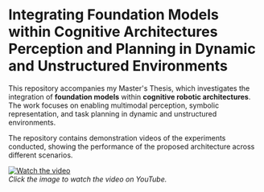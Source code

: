 # Integrating Foundation Models within Cognitive Architectures Perception and Planning in Dynamic and Unstructured Environments

This repository accompanies my Master's Thesis, which investigates the integration of **foundation models** within **cognitive robotic architectures**. The work focuses on enabling multimodal perception, symbolic representation, and task planning in dynamic and unstructured environments.  

The repository contains demonstration videos of the experiments conducted, showing the performance of the proposed architecture across different scenarios.  

[![Watch the video](https://img.youtube.com/vi/_a4EJVixMsM/maxresdefault.jpg)](https://www.youtube.com/watch?v=8rEH34XCkqg)  
*Click the image to watch the video on YouTube.*
